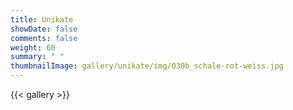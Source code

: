 ```yaml
---
title: Unikate
showDate: false
comments: false
weight: 60
summary: " "
thumbnailImage: gallery/unikate/img/030b_schale-rot-weiss.jpg
---
```


{{< gallery >}}
